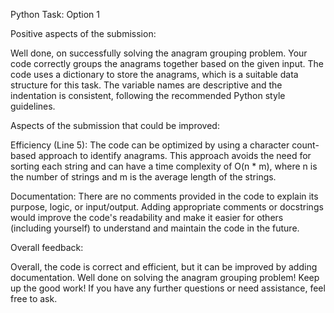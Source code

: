 Python Task: Option 1

Positive aspects of the submission:

Well done, on successfully solving the anagram grouping problem.
Your code correctly groups the anagrams together based on the given input.
The code uses a dictionary to store the anagrams, which is a suitable data structure for this task.
The variable names are descriptive and the indentation is consistent, following the recommended Python style guidelines.


Aspects of the submission that could be improved:

Efficiency (Line 5): The code can be optimized by using a character count-based approach to identify anagrams. This approach avoids the need for sorting each string and can have a time complexity of O(n * m), where n is the number of strings and m is the average length of the strings.

Documentation: There are no comments provided in the code to explain its purpose, logic, or input/output. Adding appropriate comments or docstrings would improve the code's readability and make it easier for others (including yourself) to understand and maintain the code in the future.

Overall feedback:

Overall, the code is correct and efficient, but it can be improved by adding documentation. Well done on solving the anagram grouping problem! Keep up the good work! If you have any further questions or need assistance, feel free to ask.


